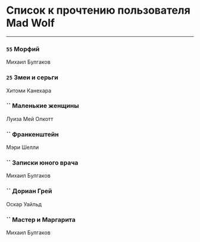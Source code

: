 # Список к прочтению пользователя Mad Wolf
---

### `55` Морфий
Михаил Булгаков

### `25` Змеи и серьги
Хитоми Канехара

### `` Маленькие женщины
Луиза Мей Олкотт

### `` Франкенштейн
Мэри Шелли

### `` Записки юного врача
Михаил Булгаков

### `` Дориан Грей
Оскар Уайльд

### `` Мастер и Маргарита
Михаил Булгаков

